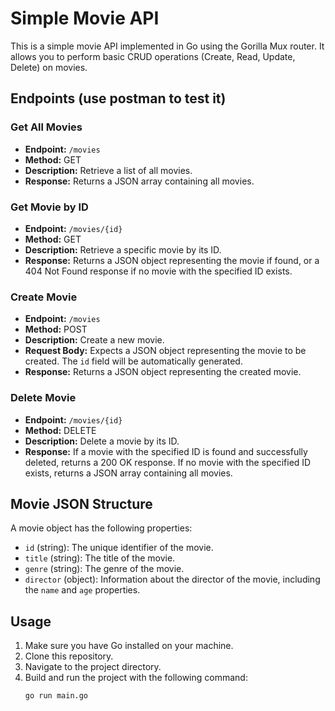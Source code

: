 # Simple Movie API

This is a simple movie API implemented in Go using the Gorilla Mux router. It allows you to perform basic CRUD operations (Create, Read, Update, Delete) on movies.

## Endpoints (use postman to test it)

### Get All Movies

- **Endpoint:** `/movies`
- **Method:** GET
- **Description:** Retrieve a list of all movies.
- **Response:** Returns a JSON array containing all movies.

### Get Movie by ID

- **Endpoint:** `/movies/{id}`
- **Method:** GET
- **Description:** Retrieve a specific movie by its ID.
- **Response:** Returns a JSON object representing the movie if found, or a 404 Not Found response if no movie with the specified ID exists.

### Create Movie

- **Endpoint:** `/movies`
- **Method:** POST
- **Description:** Create a new movie.
- **Request Body:** Expects a JSON object representing the movie to be created. The `id` field will be automatically generated.
- **Response:** Returns a JSON object representing the created movie.

### Delete Movie

- **Endpoint:** `/movies/{id}`
- **Method:** DELETE
- **Description:** Delete a movie by its ID.
- **Response:** If a movie with the specified ID is found and successfully deleted, returns a 200 OK response. If no movie with the specified ID exists, returns a JSON array containing all movies.

## Movie JSON Structure

A movie object has the following properties:

- `id` (string): The unique identifier of the movie.
- `title` (string): The title of the movie.
- `genre` (string): The genre of the movie.
- `director` (object): Information about the director of the movie, including the `name` and `age` properties.

## Usage

1. Make sure you have Go installed on your machine.
2. Clone this repository.
3. Navigate to the project directory.
4. Build and run the project with the following command:
   ```shell
   go run main.go
   ```
